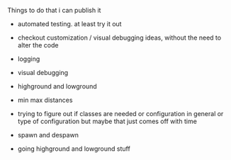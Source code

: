 ﻿Things to do that i can publish it

-    automated testing. at least try it out

-    checkout customization / visual debugging ideas, without the need to alter the code
-    logging
-    visual debugging

-    highground and lowground

-    min max distances

-    trying to figure out if classes are needed or configuration in general or type of configuration
     but maybe that just comes off with time

-    spawn and despawn

-    going highground and lowground stuff
